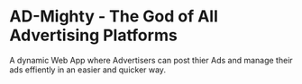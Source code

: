 # AD-Mighty - The God of All Advertising Platforms

A dynamic Web App where Advertisers can post thier Ads and manage their ads effiently in an easier and quicker way.
